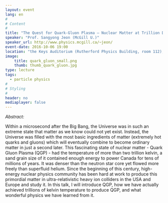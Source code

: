 ```yaml
---
layout: event
lang: en
#
# Content
#
title: "The Quest for Quark-Gluon Plasma — Nuclear Matter at Trillion Degree Temperatures"
speaker: "Prof. Sangyong Jeon (McGill U.)"
speaker_url: http://www.physics.mcgill.ca/~jeon/
event-date: 2016-10-06 19:00
location: "the Keys Auditorium (Rutherford Physics Building, room 112), McGill University"
image:
    title: quark_gluon_small.png
    thumb: thumb_quark_gluon.jpg
type: lecture
tags:
  - particle physics
#
# Styling
#
header: no
mediaplayer: false
---
```

*Abstract:*

Within a microsecond after the Big Bang, the Universe was in such an extreme state that matter as we know could not yet exist. Instead, the Universe was filled with the most basic ingredients of matter (extremely hot quarks and gluons) which will eventually combine to become ordinary matter in just a second later. This fascinating state of nuclear matter - Quark Gluon Plasma (QGP) - had the temperature of more than two trillion kelvin, a sand grain size of it contained enough energy to power Canada for tens of millions of years. It was denser than the neutron star core yet flowed more freely than superfluid helium. Since the beginning of this century, high-energy nuclear physics community has been hard at work to produce this primordial matter in ultra-relativistic heavy ion colliders in the USA and Europe and study it. In this talk, I will introduce QGP, how we have actually achieved trillions of kelvin temperature to produce QGP, and what wonderful physics we have learned from it.
